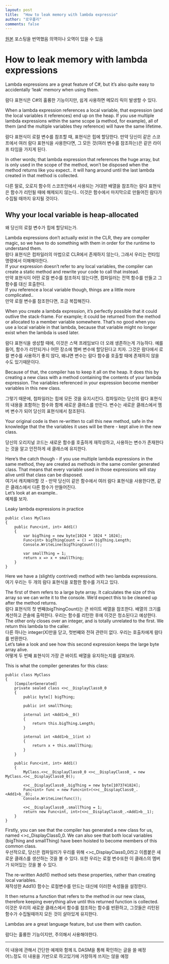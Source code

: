 ```yaml
---
layout: post
title:  "How to leak memory with lambda expressio"
author: "로우폴리"
comments: false
---
```


[원본](http://www.davejsaunders.com/2017/05/06/memory-leak-lambdas.html)
포스팅을 번역했음
의역이나 오역이 있을 수 있음

# How to leak memory with lambda expressions  

Lambda expressions are a great feature of C#, but it’s also quite easy to accidentally ‘leak’ memory when using them.  

람다 표현식은 C#의 훌륭한 기능이지만, 쉽게 사용하면 메모리 릭이 발생할 수 있다.

When a lambda expression references a local variable, that expression (and the local variables it references) end up on the heap. If you use multiple lambda expressions within the same scope (a method, for example), all of them (and the multiple variables they reference) will have the same lifetime.  

람다 표현식이 로컬 변수를 참조할 때, 표현식은 힙에 할당한다. 만약 당신이 같은 스코프에서 여러 람다 표현식을 사용한다면, 그 모든 것(여러 변수를 참조하는)은 같은 라이프 타임을 가지게 된다.  

In other words; that lambda expression that references the huge array, but is only used in the scope of the method, won’t be disposed when the method returns like you expect.. it will hang around until the last lambda created in that method is collected.  

다른 말로, 오로지 함수의 스코프안에서 사용되는 거대한 배열을 참조하는 람다 표현식은 함수가 리턴될 때에 해제되지 않는다.. 이것은 함수에서 마지막으로 만들어진 람다가 수집될 때까지 유지될 것이다.  


## Why your local variable is heap-allocated  
왜 당신의 로컬 변수가 힙에 할당되는가. 

Lambda expressions don’t actually exist in the CLR, they are compiler magic, so we have to do something with them in order for the runtime to understand them.  
람다 표현식은 컴파일러의 마법으로 CLR에서 존재하지 않는다, 그래서 우리는 런타임 명령에서 이해해야한다.  
If your expression doesn’t refer to any local variables, the compiler can create a static method and rewrite your code to call that instead.  
만약 표현식이 어떤 로컬 변수를 참조하지 않는다면, 컴파일러는 전역 함수를 만들고 그 함수를 대신 호출한다.  
If you reference a local variable though, things are a little more complicated..  
만약 로컬 변수를 참조한다면, 조금 복잡해진다.

When you create a lambda expression, it’s perfectly possible that it could outlive the stack-frame. For example; it could be returned from the method or allocated to a member variable somewhere. That’s no good when you use a local variable in that lambda, because that variable might no longer exist when the lambda is used later.

람다 표현식을 생성할 때에, 이것은 스택 프레임보다 더 오래 생존하는게 가능하다. 예를들어, 함수가 리턴되거나 어떤 장소에 멤버 변수에 할당된다고 치자. 그것은 람다에서 로컬 변수를 사용하기 좋지 않다, 왜냐면 변수는 람다 함수를 호출할 때에 존재하지 않을 수도 있기때문이다.


Because of that, the compiler has to keep it all on the heap. It does this by creating a new class with a method containing the contents of your lambda expression. The variables referenced in your expression become member variables in this new class.

그렇기 때문에, 첨파일러는 힙에 모든 것을 유지시킨다. 컴파일러는 당신의 람다 표현식의 내용을 포함하는 함수와 함께 새로운 클래스를 만든다. 변수는 새로운 클래스에서 멤버 변수가 되어 당신의 표현식에서 참조된다.

Your original code is then re-written to call this new method, safe in the knowledge that the the variables it uses will be there - kept alive in the new class.

당신의 오리지널 코드는 새로운 함수를 호출하게 재작성하고, 사용하는 변수가 존재한다는 것을 알고 안전하게 새 클래스에 유지한다.  

Here’s the catch though - if you use multiple lambda expressions in the same method, they are created as methods in the same comiler generated class. That means that every variable used in those expressions will stay alive until that class can be disposed.  
여기서 캐치해야할 것 - 만약 당신이 같은 함수에서 여러 람다 표현식을 사용한다면, 같은 클래스에서 다른 함수가 만들어진다.  
Let’s look at an example..  
예제를 보자.

Leaky lambda expressions in practice  

    public class MyClass  
    {  
        public Func<int, int> Add1()  
        {  
            var bigThing = new byte[1024 * 1024 * 1024];  
            Func<int> bigThingCount = () => bigThing.Length;  
            Console.WriteLine(bigThingCount());  

            var smallThing = 1;  
            return x => x + smallThing;  
        }  
    }  

Here we have a (slightly contrived) method with two lambda expressions.  
여기 우리는 두 개의 람다 표현식을 포함한 함수를 가지고 있다.

The first of them refers to a large byte array. It calculates the size of this array so we can write it to the console. We’d expect this to be cleaned up after the method returns.   
람다 표현식의 첫 번째(bigThingCount)는 큰 바이트 배열을 참조한다. 배열의 크기를 계산하고 콘솔에 출력한다. 우리는 함수를 리턴한 후에 이것은 청소된다고 예상한다.  
The other only closes over an integer, and is totally unrelated to the first. We return this lambda to the caller.  
다른 하나는 integer(X)만을 닫고, 첫번쨰와 전혀 관련이 없다. 우리는 호출차에게 람다를 반환한다.  
Let’s take a look and see how this second expression keeps the large byte array alive.    
어떻게 두 번째 표현식이 가장 큰 바이트 배열을 유지하는지를 살펴보자.

This is what the compiler generates for this class:

    public class MyClass
    {
        [CompilerGenerated]
        private sealed class <>c__DisplayClass0_0
        {
            public byte[] bigThing;

            public int smallThing;

            internal int <Add1>b__0()
            {
                return this.bigThing.Length;
            }

            internal int <Add1>b__1(int x)
            {
                return x + this.smallThing;
            }
        }

        public Func<int, int> Add1()
        {
            MyClass.<>c__DisplayClass0_0 <>c__DisplayClass0_ = new MyClass.<>c__DisplayClass0_0();

            <>c__DisplayClass0_.bigThing = new byte[1073741824];
            Func<int> func = new Func<int>(<>c__DisplayClass0_.<Add1>b__0);
            Console.WriteLine(func());

            <>c__DisplayClass0_.smallThing = 1;
            return new Func<int, int>(<>c__DisplayClass0_.<Add1>b__1);
        }
    }
    
Firstly, you can see that the compiler has generated a new class for us, named <>c_DisplayClass0_0. We can also see that both local variables (bigThing and smallThing) have been hoisted to become members of this common class.  
우선적으로, 당신은 컴파일러가 우리를 위해 <>c_DisplayClass0_0라고 이름붙은 새로운 클래스를 생산하는 것을 볼 수 있다. 또한 우리는 로컬 변수또한 이 클래스의 멤버가 되어있는 것을 볼 수 있다.

The re-written Add1() method sets these properties, rather than creating local variables.  
재작성한 Add1() 함수는 로컬변수를 만드는 대신에 이러한 속성들을 설정한다.

It then returns a function that refers to the method in our new class, therefore keeping everything alive until this returned function is collected.  
이것은 우리의 새로운 클래스에서 함수를 참조하는 함수를 반환하고, 그것들은 리턴된 함수가 수집될때까지 모든 것이 살아있게 유지한다.

Lambdas are a great language feature, but use them with caution.

람다는 훌륭한 기능이지만, 주의해서 사용해야한다.  

----------------------

이 내용에 관해서 간단한 예제와 함께 IL DASM을 통해 확인하는 글을 쓸 예정  
어느정도 이 내용을 기반으로 하고있기에 거창하게 쓰지는 않을 예정


